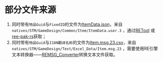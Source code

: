 # 部分文件来源

1. 同时带有`物品Guid`与`FixedID`的文件为[ItemData.json](./data/ItemData.json)，来自
   `natives/STM/GameDesign/Common/Item/ItemData.user.3`
   ，通过[RETool](https://github.com/mhvuze/MonsterHunterWildsModding/raw/main/files/REtool.exe)
   或[ree-pak-rs](https://github.com/eigeen/ree-pak-rs/releases)获取；
2. 同时带有`物品Guid`与`I18N翻译名称`的文件为[Item.msg.23.csv](./data/Item.msg.23.csv)，来自
   `natives/STM/GameDesign/Text/Excel_Data/Item.msg.23`
   ，需要使用RE引擎文本转换器——[REMSG_Converter](https://github.com/dtlnor/REMSG_Converter)转换文本文件获取。
